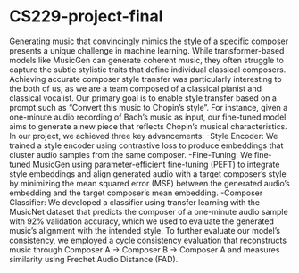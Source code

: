 # CS229-project-final

Generating music that convincingly mimics the style of a specific composer presents a unique challenge in machine learning.
While transformer-based models like MusicGen can generate coherent music, they often struggle to capture the subtle stylistic
traits that define individual classical composers. Achieving accurate composer style transfer was particularly interesting to the
both of us, as we are a team composed of a classical pianist and classical vocalist.
Our primary goal is to enable style transfer based on a prompt such as “Convert this music to Chopin’s style”. For instance,
given a one-minute audio recording of Bach’s music as input, our fine-tuned model aims to generate a new piece that reflects
Chopin’s musical characteristics.
In our project, we achieved three key advancements:
-Style Encoder: We trained a style encoder using contrastive loss to produce embeddings that cluster audio samples from the
same composer.
-Fine-Tuning: We fine-tuned MusicGen using parameter-efficient fine-tuning (PEFT) to integrate style embeddings and align
generated audio with a target composer’s style by minimizing the mean squared error (MSE) between the generated audio’s
embedding and the target composer’s mean embedding.
-Composer Classifier: We developed a classifier using transfer learning with the MusicNet dataset that predicts the composer
of a one-minute audio sample with 92% validation accuracy, which we used to evaluate the generated music’s alignment
with the intended style.
To further evaluate our model’s consistency, we employed a cycle consistency evaluation that reconstructs music through
Composer A → Composer B → Composer A and measures similarity using Frechet Audio Distance (FAD).
